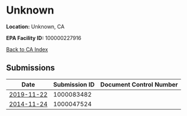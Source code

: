 # Unknown

**Location:** Unknown, CA

**EPA Facility ID:** 100000227916

[Back to CA Index](../../index.md)

## Submissions

| Date | Submission ID | Document Control Number |
|------|--------------|-------------------------|
| [2019-11-22](submissions/1000083482.md) | 1000083482 |  |
| [2014-11-24](submissions/1000047524.md) | 1000047524 |  |
